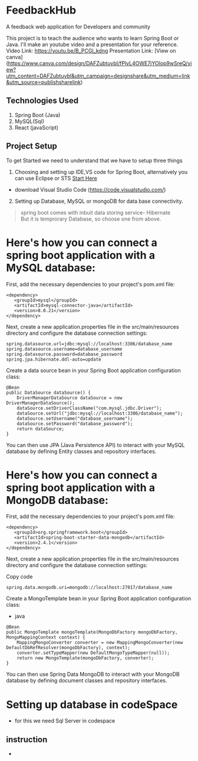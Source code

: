 # FeedbackHub
A feedback web application for Developers and community  



This project is to teach the audience who wants to learn Spring Boot or Java.
I'll make an youtube video and a presentation for your reference.  
Video Link: https://youtu.be/B_PCGl_kdng
Presentation Link: [View on canva] (https://www.canva.com/design/DAFZubtuybI/fPlvL4OWE7iYOlop9wSreQ/view?utm_content=DAFZubtuybI&utm_campaign=designshare&utm_medium=link&utm_source=publishsharelink)
## Technologies Used 
1. Spring Boot (Java) 
2. MySQL(Sql)
3. React (javaScript)

## Project Setup
To get Started we need to understand that we have to setup three things 
1. Choosing and setting up IDE,VS code for Spring Boot, alternatively you can use Eclipse or STS [Start Here](https://spring.io/tools)
- download Visual Studio Code (https://code.visualstudio.com/)
2. Setting up Database, MySQL or mongoDB for data base connectivity.
> spring boot comes with inbuit data storing service- Hibernate   
But it is temprorary Database, so choose one from above. 



# Here's how you can connect a spring boot application with a MySQL database:

First, add the necessary dependencies to your project's pom.xml file:

```
<dependency>
   <groupId>mysql</groupId>
   <artifactId>mysql-connector-java</artifactId>
   <version>8.0.21</version>
</dependency>
```
Next, create a new application.properties file in the src/main/resources directory and configure the database connection settings:

```
spring.datasource.url=jdbc:mysql://localhost:3306/database_name
spring.datasource.username=database_username
spring.datasource.password=database_password
spring.jpa.hibernate.ddl-auto=update
```

Create a data source bean in your Spring Boot application configuration class:

```
@Bean
public DataSource dataSource() {
    DriverManagerDataSource dataSource = new DriverManagerDataSource();
    dataSource.setDriverClassName("com.mysql.jdbc.Driver");
    dataSource.setUrl("jdbc:mysql://localhost:3306/database_name");
    dataSource.setUsername("database_username");
    dataSource.setPassword("database_password");
    return dataSource;
}
```
You can then use JPA (Java Persistence API) to interact with your MySQL database by defining Entity classes and repository interfaces.
# Here's how you can connect a spring boot application with a MongoDB database:

First, add the necessary dependencies to your project's pom.xml file:
```
<dependency>
   <groupId>org.springframework.boot</groupId>
   <artifactId>spring-boot-starter-data-mongodb</artifactId>
   <version>2.4.1</version>
</dependency>
```
Next, create a new application.properties file in the src/main/resources directory and configure the database connection settings:

Copy code
```
spring.data.mongodb.uri=mongodb://localhost:27017/database_name
```
Create a MongoTemplate bean in your Spring Boot application configuration class:
- java

```
@Bean
public MongoTemplate mongoTemplate(MongoDbFactory mongoDbFactory, MongoMappingContext context) {
    MappingMongoConverter converter = new MappingMongoConverter(new DefaultDbRefResolver(mongoDbFactory), context);
    converter.setTypeMapper(new DefaultMongoTypeMapper(null));
    return new MongoTemplate(mongoDbFactory, converter);
}
```
You can then use Spring Data MongoDB to interact with your MongoDB database by defining document classes and repository interfaces.

# Setting up database in codeSpace
- for this we need Sql Server in codespace 
## instruction
- 

